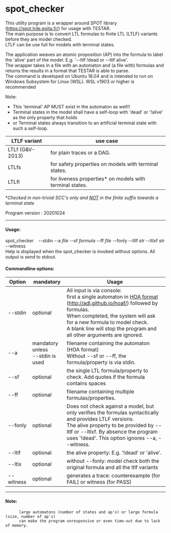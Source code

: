 
# spot\_checker
This utility program is a wrapper around SPOT library (https://spot.lrde.epita.fr/) for usage with TESTAR.  
The main purpose is to convert LTL formulas to finite LTL (LTLF) variants before they are model checked.  
LTLF can be use full for models with terminal states.

The application weaves an atomic proposition (AP) into the formula to label the 'alive' part of the model.  E.g. '\--ltlf !dead or \--ltlf alive'.  
The wrapper takes in a file with an automaton and (a file with) formulas and returns the results in a format that TESTAR is able to parse.  
The command is developed on  Ubuntu 18.04 and is intended to run on Windows Subsystem for Linux (WSL). WSL v1903 or higher is recommended  

Note: 
- This 'terminal' AP MUST exist in the automaton as well!!  
- Terminal states in the model shall have a self-loop with 'dead' or '!alive'  as the only property that holds
- or Terminal states always transition to an artificial terminal state with such a self-loop. 
 
LTLF variant | use case
------------ | -------- 
LTLf (G&V-2013) | for plain traces or a DAG.  
LTLfs           | for safety properties on models with terminal states.  
LTLfl           | for liveness properties* on models with terminal states. 
 *<i>Checked in non-trivial SCC's only and <u>NOT</u> in the finite suffix towards a terminal
  state</i>
  
Program version : 20201024

---
#### Usage:  
spot_checker &nbsp;&nbsp; \--stdin --a *file* \--sf *formula* \--ff *file* \--fonly  --ltlf  *str* \--ltlxf *str* \--witness    
Help is displayed when the spot_checker is invoked without options.
All output is send to stdout.

#### Commandline options:
Option   | mandatory | Usage
-------- | --------- | -----
\--stdin | optional  | All input is  via console:  <br> first a single automaton in [HOA format](http://adl.github.io/hoaf/) (http://adl.github.io/hoaf/) followed by formulas. <br> When completed, the system will ask for a new formula to model check. <br>A blank line will stop the program and all other arguments are ignored.
\--a     | mandatory unless <br>\--stdin is used |  filename containing the automaton (HOA format) <br> Without \--sf or \--ff, the formula/property is via stdin. 
\--sf    | optional  | the single LTL formula/property to check. Add quotes if the formula contains spaces
\--ff    | optional  | filename containing multiple formulas/properties. 
\--fonly | optional  | Does not check against a model, but only verifies the formulas  syntactically and provides LTLF versions. <br>The alive property to be  provided by \--ltlf or \--ltlxf. By absence the program  uses '!dead'. This option ignores \--a, \--witness.
\--ltlf  | optional  | the alive property: E.g.  '!dead' or 'alive'. 
\--ltlx  | optional  | without \--fonly: model check both the original formula and all the ltlf variants
\--witness| optional  | generates a trace: counterexample (for FAIL) or witness (for PASS)

---

#### Note:     

          large automatons (number of states and ap's) or large formula (size, number of ap's) 
          can make the program unresponsive or even time-out due to lack of memory. 

